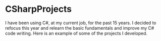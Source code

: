 # CSharpProjects
I have been using C#, at my current job, for the past 15 years.  I decided to refocus this year and relearn the basic fundamentals and improve my C# code writing.  Here is an example of some of the projects I developed.
